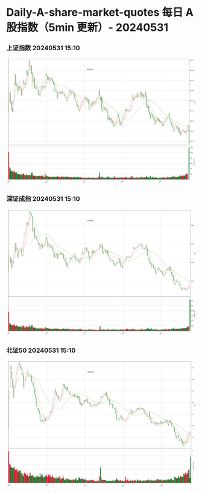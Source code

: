 
# Daily-A-share-market-quotes 每日 A 股指数（5min 更新）- 20240531

### 上证指数 20240531 15:10
![](./fig/2024/5/20240531-sh000001.png)

### 深证成指 20240531 15:10
![](./fig/2024/5/20240531-sz399001.png)

### 北证50 20240531 15:10
![](./fig/2024/5/20240531-bj899050.png)
